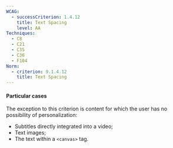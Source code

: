 ```yaml
---
WCAG:
  - successCriterion: 1.4.12
    title: Text Spacing
    level: AA
Techniques:
  - C8
  - C21
  - C35
  - C36
  - F104
Norm:
  - criterion: 9.1.4.12
    title: Text Spacing
---
```


#### Particular cases

The exception to this criterion is content for which the user has no possibility of personalization:

- Subtitles directly integrated into a video;
- Text images;
- The text within a `<canvas>` tag.
